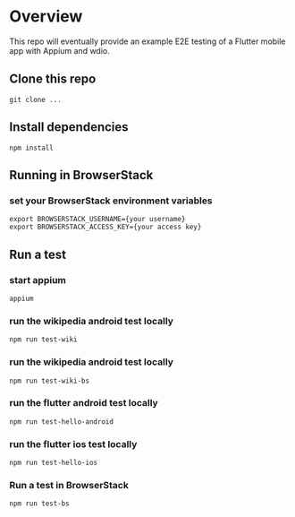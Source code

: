 # Overview
This repo will eventually provide an example E2E testing of a Flutter mobile app with Appium and wdio.

## Clone this repo
`git clone ...`

## Install dependencies
`npm install`


## Running in BrowserStack
### set your BrowserStack environment variables
```
export BROWSERSTACK_USERNAME={your username}
export BROWSERSTACK_ACCESS_KEY={your access key}
```

## Run a test 
### start appium
`appium`
### run the wikipedia android test locally
`npm run test-wiki`
### run the wikipedia android test locally
`npm run test-wiki-bs`

### run the flutter android test locally
`npm run test-hello-android`
### run the flutter ios test locally
`npm run test-hello-ios`



### Run a test in BrowserStack
`npm run test-bs`